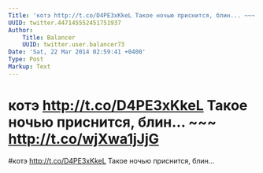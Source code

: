 ```yaml
---
Title: 'котэ http://t.co/D4PE3xKkeL Такое ночью приснится, блин... ~~~ http://t.co/wjXwa1jJjG'
UUID: twitter.447145552451751937
Author:
    Title: Balancer
    UUID: twitter.user.balancer73
Date: 'Sat, 22 Mar 2014 02:59:41 +0400'
Type: Post
Markup: Text
---
```


# котэ http://t.co/D4PE3xKkeL Такое ночью приснится, блин... ~~~ http://t.co/wjXwa1jJjG

#котэ http://t.co/D4PE3xKkeL
Такое ночью приснится, блин...
~~~ http://t.co/wjXwa1jJjG